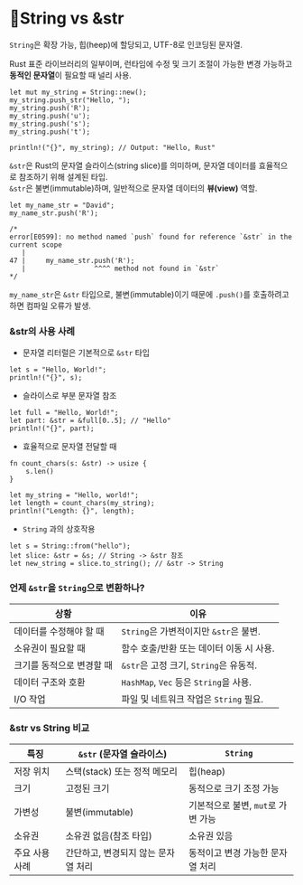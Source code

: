 # String vs \&str

`String`은 확장 가능, 힙(heep)에 할당되고, UTF-8로 인코딩된 문자열.

Rust 표준 라이브러리의 일부이며, 런타임에 수정 및 크기 조절이 가능한 변경 가능하고 **동적인 문자열**이 필요할 때 널리 사용.

```
let mut my_string = String::new();
my_string.push_str("Hello, ");
my_string.push('R');
my_string.push('u');
my_string.push('s');
my_string.push('t');

println!("{}", my_string); // Output: "Hello, Rust"
```



`&str`은 Rust의 문자열 슬라이스(string slice)를 의미하며, 문자열 데이터를 효율적으로 참조하기 위해 설계된 타입.\
`&str`은 불변(immutable)하며, 일반적으로 문자열 데이터의 **뷰(view)** 역할.

```
let my_name_str = "David";
my_name_str.push('R');

/*
error[E0599]: no method named `push` found for reference `&str` in the current scope
   |
47 |     my_name_str.push('R');
   |                 ^^^^ method not found in `&str`
*/
```

`my_name_str`은 `&str` 타입으로, 불변(immutable)이기 때문에 `.push()`를 호출하려고 하면 컴파일 오류가 발생.



### \&str의 사용 사례

* 문자열 리터럴은 기본적으로 `&str` 타입

```
let s = "Hello, World!";
println!("{}", s);
```



* 슬라이스로 부분 문자열 참조

```
let full = "Hello, World!";
let part: &str = &full[0..5]; // "Hello"
println!("{}", part);
```



* 효율적으로 문자열 전달할 때

```
fn count_chars(s: &str) -> usize {
    s.len()
}

let my_string = "Hello, world!";
let length = count_chars(my_string);
println!("Length: {}", length);
```



* `String` 과의 상호작용

```
let s = String::from("hello");
let slice: &str = &s; // String -> &str 참조
let new_string = slice.to_string(); // &str -> String
```



### 언제 `&str`을 `String`으로 변환하나?

| 상황             | 이유                                |
| -------------- | --------------------------------- |
| 데이터를 수정해야 할 때  | `String`은 가변적이지만 `&str`은 불변.      |
| 소유권이 필요할 때     | 함수 호출/반환 또는 데이터 이동 시 사용.          |
| 크기를 동적으로 변경할 때 | `&str`은 고정 크기, `String`은 유동적.     |
| 데이터 구조와 호환     | `HashMap`, `Vec` 등은 `String`을 사용. |
| I/O 작업         | 파일 및 네트워크 작업은 `String` 필요.        |



### \&str vs String 비교

| 특징       | `&str` (문자열 슬라이스)    | `String`               |
| -------- | -------------------- | ---------------------- |
| 저장 위치    | 스택(stack) 또는 정적 메모리  | 힙(heap)                |
| 크기       | 고정된 크기               | 동적으로 크기 조정 가능          |
| 가변성      | 불변(immutable)        | 기본적으로 불변, `mut`로 가변 가능 |
| 소유권      | 소유권 없음(참조 타입)        | 소유권 있음                 |
| 주요 사용 사례 | 간단하고, 변경되지 않는 문자열 처리 | 동적이고 변경 가능한 문자열 처리     |
